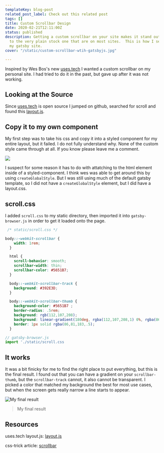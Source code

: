 ```yaml
---
templateKey: blog-post
related_post_label: Check out this related post
tags: []
title: Custom Scrollbar Design
date: 2020-02-21T12:11:00Z
status: published
description: Getting a custom scrollbar on your site makes it stand out a bit compared
  to the very plain stock one that are on most sites.  This is how I set mine up on
  my gatsby site.
cover: "/static/custom-scrollbar-wtih-gatsbyjs.jpg"

---
```

Inspired by Wes Bos's new [uses.tech](https://uses.tech) I wanted a custom scrollbar on my personal site.  I had tried to do it in the past, but gave up after it was not working.

## Looking at the Source

Since [uses.tech](https://uses.tech) is open source I jumped on github, searched for scroll and found this [layout.js](https://github.com/wesbos/awesome-uses/blob/124bdd64345bc64eb84879929f0e57cbb8752e34/src/components/layout.js#L74).

## Copy it to my own component

My first step was to take his css and copy it into a styled component for my entire layout, but it failed.  I do not fully understand why.  None of the custom style came through at all.  If you know please leave me a comment.

![](https://images.waylonwalker.com/why-wont-you-work.jpg)

I suspect for some reason it has to do with attatching to the html element inside of a styled-component.  I think wes was able to get around this by using `createGlobalStyle`.  But I was still using much of the default gatsby template, so I did not have a `createGlobalStyle` element, but I did have a layout.css.

## scroll.css

I added `scroll.css` to my static directory, then imported it into `gatsby-browser.js` in order to get it loaded onto the page.

``` css
 /* static/scroll.css */

body::-webkit-scrollbar {
    width: 1rem;
  }

  html {
    scroll-behavior: smooth;
    scrollbar-width: thin;
    scrollbar-color: #5651B7;
  }

  body::-webkit-scrollbar-track {
    background: #392E3D;
  }

  body::-webkit-scrollbar-thumb {
    background-color: #5651B7 ;
    border-radius: .5rem;
    background: rgb(112,107,208);
    background: linear-gradient(180deg, rgba(112,107,208,1) 0%, rgba(86,81,183,1) 100%);
    border: 1px solid rgba(86,81,183,.5);
  }
```

``` javascript
// gatsby-browser.js
import './static/scroll.css
```

## It works

 It was a bit finicky for me to find the right place to put everything, but this is the final result.  I found out that you can have a gradient on your `scrollbar-thumb`, but the `scrollbar-track` cannot, it also cannot be transparent.  I picked a color that matched my background the best for most use cases, but when the screen gets really narrow a line starts to appear.

![My final result](/static/custom-scrollbar-with-css.gif "my final result, an example give of the final result live on waylonwalker.com")

> My final result

## Resources

uses.tech layout.js: [layout.js](https://github.com/wesbos/awesome-uses/blob/124bdd64345bc64eb84879929f0e57cbb8752e34/src/components/layout.js#L74)

css-trick article: [scrollbar](https://css-tricks.com/almanac/properties/s/scrollbar/ "css tricks scrollbar article")
